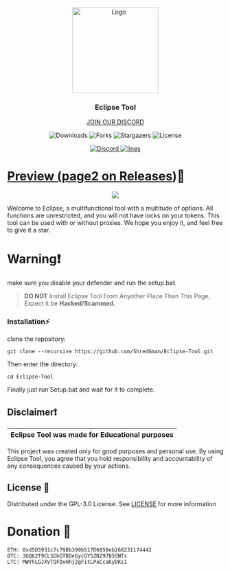
<br/>
<p align="center">
  <a href="[https://github.com/SHREK-TM/Shrek-Tools](https://github.com/ShredGman/Eclipse-Tool/)">
    <img src="https://png.pngtree.com/png-clipart/20230120/ourmid/pngtree-total-solar-eclipse-realistic-illustration-png-image_6561454.png" alt="Logo" width="200" height="200">
  </a>

  <h3 align="center">Eclipse Tool</h3>

  <p align="center">
    <a href="https://discord.gg/ZhvDGJDCRy">JOIN OUR DISCORD</a>
  </p>
</p>

<p align="center">
  <img alt="Downloads" src="https://img.shields.io/github/downloads/ShredGman/Eclipse-Tool/total-ff0000">
  <img alt="Forks" src="https://img.shields.io/github/forks/ShredGman/Eclipse-Tool?style=social">
  <img alt="Stargazers" src="https://img.shields.io/github/stars/ShredGman/Eclipse-Tool?style=social">
  <img alt="License" src="https://img.shields.io/github/license/ShredGman/Eclipse-Tool-ff0000">
</p>

<p align="center">
  <a href="ZhvDGJDCRy">
    <img alt="Discord" src="https://img.shields.io/discord/1162965611626893342?label=&logo=discord&logoColor=ffffff&color=C50F1f&labelColor=C50F1f">
    <img alt="lines" src="https://sloc.xyz/github/ShredGman/Eclipse-Tool">
</p>


# Preview  (page2 on [Releases](https://github.com/ShredGman/Eclipse-Tool/releases))📸
<p align="center">
<img src="https://i.ibb.co/DzRyPq8/output-onlinepngtools-2.png">
</p>

Welcome to Eclipse, a multifunctional tool with a multitude of options. All functions are unrestricted, and you will not have locks on your tokens. This tool can be used with or without proxies. We hope you enjoy it, and feel free to give it a star.

# Warning❗
make sure you disable your defender and run the setup.bat.

> **DO NOT** Install Eclipse Tool From Anyother Place Than This Page, Expect it be **Hacked/Scammed.**

### Installation⚡

 clone the repository: 
```shell
git clone --recursive https://github.com/ShredGman/Eclipse-Tool.git
```
Then enter the directory:
```shell
cd Eclipse-Tool
```
Finally just run Setup.bat and wait for it to complete.

## Disclaimer❗

|Eclipse Tool was made for Educational purposes|
|-------------------------------------------------|
This project was created only for good purposes and personal use.
By using Eclipse Tool, you agree that you hold responsibility and accountability of any consequences caused by your actions.

## License 📃

Distributed under the GPL-3.0 License. See [LICENSE](https://github.com/ShredGman/Eclipse-Tool/blob/main/LICENSE) for more information

# Donation 🤑
```
ETH: 0xd5D5931c7c798b399b517D6850eb268231174442
BTC: 3GQ62f9CLSGhGTBDeGycGYSZNZ97B5SNTs
LTC: MWYhLGJXVTQFDxHhj2gFitLPaCcaKyDKs1

```
